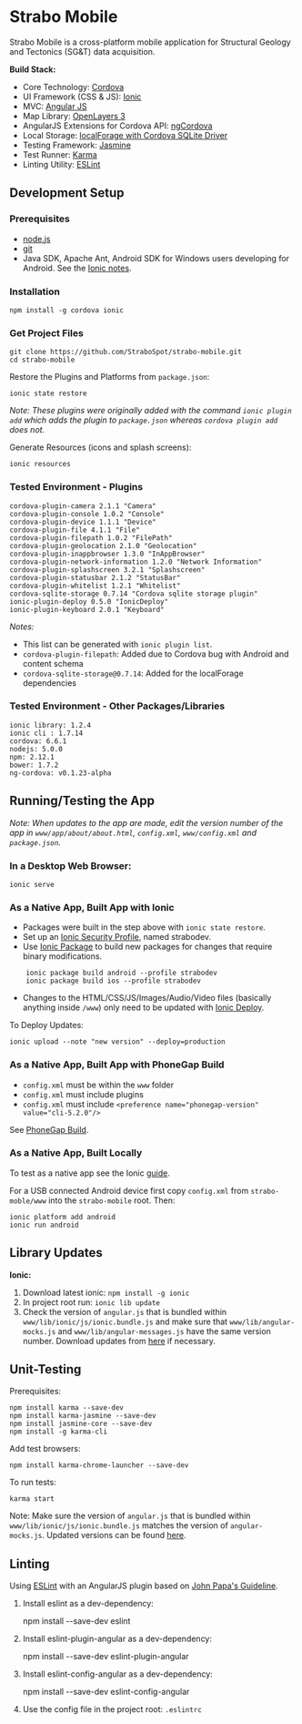 Strabo Mobile
==============

Strabo Mobile is a cross-platform mobile application for Structural Geology and Tectonics (SG&T) data acquisition.

**Build Stack:**
- Core Technology: [Cordova](http://cordova.apache.org/)
- UI Framework (CSS & JS): [Ionic](http://ionicframework.com/)
- MVC: [Angular JS](https://angularjs.org/)
- Map Library: [OpenLayers 3](http://openlayers.org/)
- AngularJS Extensions for Cordova API: [ngCordova](http://ngcordova.com/)
- Local Storage: [localForage with Cordova SQLite Driver](https://github.com/thgreasi/localForage-cordovaSQLiteDriver)
- Testing Framework: [Jasmine](http://jasmine.github.io/)
- Test Runner: [Karma](karma-runner.github.io/)
- Linting Utility: [ESLint](http://eslint.org/)

## Development Setup

### Prerequisites

- [node.js](http://nodejs.org/)
- [git](http://git-scm.com/)
- Java SDK, Apache Ant, Android SDK for Windows users developing for Android. See the [Ionic notes](http://ionicframework.com/docs/guide/installation.html).

### Installation

    npm install -g cordova ionic

### Get Project Files

    git clone https://github.com/StraboSpot/strabo-mobile.git
    cd strabo-mobile

Restore the Plugins and Platforms from `package.json`:

    ionic state restore

*Note: These plugins were originally added with the command `ionic plugin add` which adds the plugin to `package.json` whereas `cordova plugin add` does not.*
    
Generate Resources (icons and splash screens):
    
    ionic resources
    
### Tested Environment - Plugins    
    cordova-plugin-camera 2.1.1 "Camera"
    cordova-plugin-console 1.0.2 "Console"
    cordova-plugin-device 1.1.1 "Device"
    cordova-plugin-file 4.1.1 "File"
    cordova-plugin-filepath 1.0.2 "FilePath"
    cordova-plugin-geolocation 2.1.0 "Geolocation"
    cordova-plugin-inappbrowser 1.3.0 "InAppBrowser"
    cordova-plugin-network-information 1.2.0 "Network Information"
    cordova-plugin-splashscreen 3.2.1 "Splashscreen"
    cordova-plugin-statusbar 2.1.2 "StatusBar"
    cordova-plugin-whitelist 1.2.1 "Whitelist"
    cordova-sqlite-storage 0.7.14 "Cordova sqlite storage plugin"
    ionic-plugin-deploy 0.5.0 "IonicDeploy"
    ionic-plugin-keyboard 2.0.1 "Keyboard"

*Notes:*
- This list can be generated with `ionic plugin list`.
- `cordova-plugin-filepath`: Added due to Cordova bug with Android and content schema
- `cordova-sqlite-storage@0.7.14`: Added for the localForage dependencies

### Tested Environment - Other Packages/Libraries

    ionic library: 1.2.4
    ionic cli : 1.7.14
    cordova: 6.6.1
    nodejs: 5.0.0
    npm: 2.12.1
    bower: 1.7.2
    ng-cordova: v0.1.23-alpha

## Running/Testing the App

*Note: When updates to the app are made, edit the version number of the app in `www/app/about/about.html`, `config.xml`, `www/config.xml` and `package.json`.*

### In a Desktop Web Browser:  

    ionic serve

### As a Native App, Built App with Ionic
- Packages were built in the step above with `ionic state restore`.
- Set up an [Ionic Security Profile](http://docs.ionic.io/docs/security-profiles), named strabodev. 
- Use [Ionic Package](http://docs.ionic.io/docs/package-overview) to build new packages for changes that require binary modifications.

```
    ionic package build android --profile strabodev
    ionic package build ios --profile strabodev
```
    
- Changes to the HTML/CSS/JS/Images/Audio/Video files (basically anything inside `/www`) only need to be updated with [Ionic Deploy](http://docs.ionic.io/docs/deploy-overview).

To Deploy Updates:

    ionic upload --note "new version" --deploy=production

### As a Native App, Built App with PhoneGap Build

- `config.xml` must be within the `www` folder
- `config.xml` must include plugins
- `config.xml` must include `<preference name="phonegap-version" value="cli-5.2.0"/>`

See [PhoneGap Build](https://build.phonegap.com).

### As a Native App, Built Locally

To test as a native app see the Ionic [guide](http://ionicframework.com/docs/guide/testing.html).

For a USB connected Android device first copy `config.xml` from `strabo-moble/www` into the `strabo-mobile` root. Then:

    ionic platform add android
    ionic run android
    
## Library Updates

**Ionic:**

1. Download latest ionic: `npm install -g ionic`
2. In project root run: `ionic lib update`
3. Check the version of `angular.js` that is bundled within `www/lib/ionic/js/ionic.bundle.js` and make sure that `www/lib/angular-mocks.js` and `www/lib/angular-messages.js` have the same version number. Download updates from [here](https://code.angularjs.org/) if necessary. 


## Unit-Testing

Prerequisites:

    npm install karma --save-dev
    npm install karma-jasmine --save-dev
    npm install jasmine-core --save-dev
    npm install -g karma-cli
    
Add test browsers:

    npm install karma-chrome-launcher --save-dev

To run tests:

    karma start

Note: Make sure the version of `angular.js` that is bundled within `www/lib/ionic/js/ionic.bundle.js` matches the version of `angular-mocks.js`. Updated versions can be found [here](https://code.angularjs.org/).

## Linting

Using [ESLint](http://eslint.org/) with an AngularJS plugin based on [John Papa's Guideline](https://github.com/johnpapa/angular-styleguide).

1) Install eslint as a dev-dependency:

    npm install --save-dev eslint

2) Install eslint-plugin-angular as a dev-dependency:

    npm install --save-dev eslint-plugin-angular

3) Install eslint-config-angular as a dev-dependency:

    npm install --save-dev eslint-config-angular
    
4) Use the config file in the project root: `.eslintrc`

